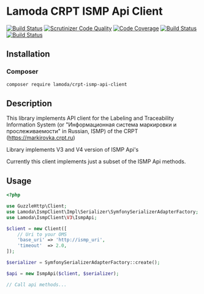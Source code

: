 Lamoda CRPT ISMP Api Client
==========================

[![Build Status](https://travis-ci.org/lamoda/crpt-ismp-api-client.svg?branch=master)](https://travis-ci.org/lamoda/crpt-ismp-api-client)
[![Scrutinizer Code Quality](https://scrutinizer-ci.com/g/lamoda/crpt-ismp-api-client/badges/quality-score.png?b=master)](https://scrutinizer-ci.com/g/lamoda/crpt-ismp-api-client/?branch=master)
[![Code Coverage](https://scrutinizer-ci.com/g/lamoda/crpt-ismp-api-client/badges/coverage.png?b=master)](https://scrutinizer-ci.com/g/lamoda/crpt-ismp-api-client/?branch=master)
[![Build Status](https://scrutinizer-ci.com/g/lamoda/crpt-ismp-api-client/badges/build.png?b=master)](https://scrutinizer-ci.com/g/lamoda/crpt-ismp-api-client/build-status/master)
[![Build Status](https://github.com/lamoda/crpt-ismp-api-client/workflows/CI/badge.svg?branch=master)](https://github.com/lamoda/crpt-ismp-api-client/workflows/CI/badge.svg?branch=master)

## Installation

### Composer

```sh
composer require lamoda/crpt-ismp-api-client
```

## Description

This library implements API client for the Labeling and Traceability Information System
(or "Информационная система маркировки и прослеживаемости" in Russian, ISMP) of the CRPT (https://markirovka.crpt.ru)

Library implements V3 and V4 version of ISMP Api's

Currently this client implements just a subset of the ISMP Api methods.

## Usage

```php
<?php

use GuzzleHttp\Client;
use Lamoda\IsmpClient\Impl\Serializer\SymfonySerializerAdapterFactory;
use Lamoda\IsmpClient\V3\IsmpApi;

$client = new Client([
    // Uri to your OMS
    'base_uri' => 'http://ismp_uri',
    'timeout'  => 2.0,
]);

$serializer = SymfonySerializerAdapterFactory::create();

$api = new IsmpApi($client, $serializer);

// Call api methods...

```

